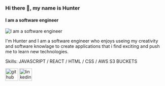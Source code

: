 ### Hi there 👋, my name is Hunter
#### I am a software engineer
![I am a software engineer](https://arturssmirnovs.github.io/github-profile-readme-generator/images/banner.png)

I'm Hunter and I am a software engineer who enjoys useing my creativity and software knowlage to create applications that i find exciting and push me to learn new technologies.

Skills: JAVASCRIPT / REACT / HTML / CSS / AWS S3 BUCKETS



[<img src='https://cdn.jsdelivr.net/npm/simple-icons@3.0.1/icons/github.svg' alt='github' height='40'>](https://github.com/hcl3535)  [<img src='https://cdn.jsdelivr.net/npm/simple-icons@3.0.1/icons/linkedin.svg' alt='linkedin' height='40'>](https://www.linkedin.com/in/hunter-lindsay-42a431188/)  

